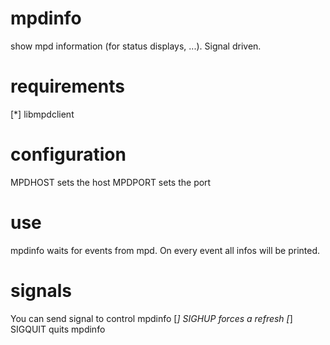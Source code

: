 mpdinfo
=======

show mpd information (for status displays, ...). Signal driven.

requirements
=======

[*] libmpdclient

configuration
=======
MPDHOST sets the host
MPDPORT sets the port

use
=======
mpdinfo waits for events from mpd. On every event all infos will be printed.

signals
=======
You can send signal to control mpdinfo
[*] SIGHUP forces a refresh
[*] SIGQUIT quits mpdinfo
